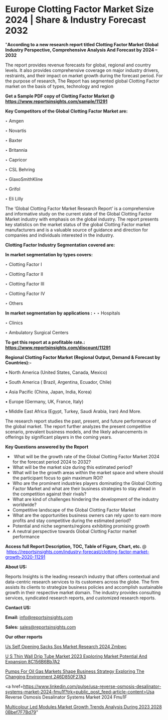 # Europe Clotting Factor Market Size 2024 | Share & Industry Forecast 2032

"<strong>According to a new research report titled Clotting Factor Market Global Industry Perspective, Comprehensive Analysis And Forecast by 2024 – 2032</strong>

The report provides revenue forecasts for global, regional and country levels. It also provides comprehensive coverage on major industry drivers, restraints, and their impact on market growth during the forecast period. For the purpose of research, The Report has segmented global Clotting Factor market on the basis of types, technology and region

<strong>Get a Sample PDF copy of Clotting Factor Market </strong><strong>@<a href=https://www.reportsinsights.com/sample/11291 style=color:#0000ff;> https://www.reportsinsights.com/sample/11291</a></strong></font>

<strong>Key Competitors of the Global Clotting Factor Market are:</strong>

‣ Amgen

‣ Novartis

‣ Baxter

‣ Britannia

‣ Capricor

‣ CSL Behring

‣ GlaxoSmithKline

‣ Grifol

‣ Eli Lilly

The ‘Global Clotting Factor Market Research Report’ is a comprehensive and informative study on the current state of the Global Clotting Factor Market industry with emphasis on the global industry. The report presents key statistics on the market status of the global Clotting Factor market manufacturers and is a valuable source of guidance and direction for companies and individuals interested in the industry.

<strong>Clotting Factor Industry Segmentation covered are:</strong>

<strong>In market segmentation by types covers: </strong> 

‣ Clotting Factor I

‣ Clotting Factor II

‣ Clotting Factor III

‣ Clotting Factor IV

‣ Others


<strong>In market segmentation by applications :</strong> 
‣ 
‣ Hospitals

‣ Clinics

‣ Ambulatory Surgical Centers

<strong>To get this report at a profitable rate.: <a href=https://www.reportsinsights.com/discount/11291 style=color:#0000ff;>https://www.reportsinsights.com/discount/11291</a></strong></font>

<strong>Regional Clotting Factor Market (Regional Output, Demand &amp; Forecast by Countries):-</strong>

• North America (United States, Canada, Mexico)

• South America ( Brazil, Argentina, Ecuador, Chile)

• Asia Pacific (China, Japan, India, Korea)

• Europe (Germany, UK, France, Italy)

• Middle East Africa (Egypt, Turkey, Saudi Arabia, Iran) And More.

The research report studies the past, present, and future performance of the global market. The report further analyzes the present competitive scenario, prevalent business models, and the likely advancements in offerings by significant players in the coming years.

<strong>Key Questions answered by the Report</strong>
<ul>
  <li> What will be the growth rate of the Global Clotting Factor Market 2024 for the forecast period 2024 to 2032?</li>
  <li>What will be the market size during this estimated period?</li>
  <li>What will be the growth areas within the market space and where should the participant focus to gain maximum ROI?</li>
  <li>Who are the prominent industries players dominating the Global Clotting Factor Market and what are their business strategies to stay ahead in the competition against their rivals?</li>
  <li>What are kind of challenges hindering the development of the industry worldwide?</li>
  <li>Competitive landscape of the Global Clotting Factor Market</li>
  <li>What are the opportunities business owners can rely upon to earn more profits and stay competitive during the estimated period?</li>
  <li>Potential and niche segments/regions exhibiting promising growth</li>
  <li>A neutral perspective towards Global Clotting Factor market performance</li>
</ul>
<strong>Access full Report Description, TOC, Table of Figure, Chart, etc. </strong>@  <a href=https://reportsinsights.com/industry-forecast/clotting-factor-market-growth-2020-11291 style=color:#0000ff;>https://reportsinsights.com/industry-forecast/clotting-factor-market-growth-2020-11291</a></font>

<strong><strong>About US</strong>:</strong>

Reports Insights is the leading research industry that offers contextual and data-centric research services to its customers across the globe. The firm assists its clients to strategize business policies and accomplish sustainable growth in their respective market domain. The industry provides consulting services, syndicated research reports, and customized research reports.

<strong>Contact US:</strong>

<p class=""""><b>Email:</b> <a href=mailto:info@reportsinsights.com>info@reportsinsights.com</a></p>
<p class=""""><b>Sales:</b> <a href=mailto:sales@reportsinsights.com>sales@reportsinsights.com</a></p>

<strong>Our other reports</strong>

<a href=https://www.linkedin.com/pulse/us-self-opening-sacks-sos-market-research-2024-zmbwc/>Us Self Opening Sacks Sos Market Research 2024 Zmbwc</a>

<a href=https://medium.com/@singhaakesh50/u-s-thin-wall-drip-tube-market-2023-exploring-market-potential-and-expansion-8c156b6bb7a2>U S Thin Wall Drip Tube Market 2023 Exploring Market Potential And Expansion 8C156B6Bb7A2</a>

<a href=https://medium.com/@jadhaosuchit578/pumps-for-oil-gas-markets-shape-business-strategy-exploring-the-changing-environment-246d850f27a3>Pumps For Oil Gas Markets Shape Business Strategy Exploring The Changing Environment 246D850F27A3</a>

<a href=https://www.linkedin.com/pulse/usa-reverse-osmosis-desalinator-systems-market-2024-fmu1f?trk=public_post_feed-article-content>Usa Reverse Osmosis Desalinator Systems Market 2024 Fmu1F</a>

<a href=https://medium.com/@anuragakarte041/multicolour-led-modules-market-growth-trends-analysis-during-2023-2028-0bbef7f7bd79>Multicolour Led Modules Market Growth Trends Analysis During 2023 2028 0Bbef7F7Bd79</a>"


